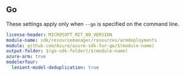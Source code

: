 ## Go

These settings apply only when `--go` is specified on the command line.


``` yaml $(go) && $(track2)
license-header: MICROSOFT_MIT_NO_VERSION
module-name: sdk/resourcemanager/resources/armdeployments
module: github.com/Azure/azure-sdk-for-go/$(module-name)
output-folder: $(go-sdk-folder)/$(module-name)
azure-arm: true
modelerfour: 
  lenient-model-deduplication: true
```

